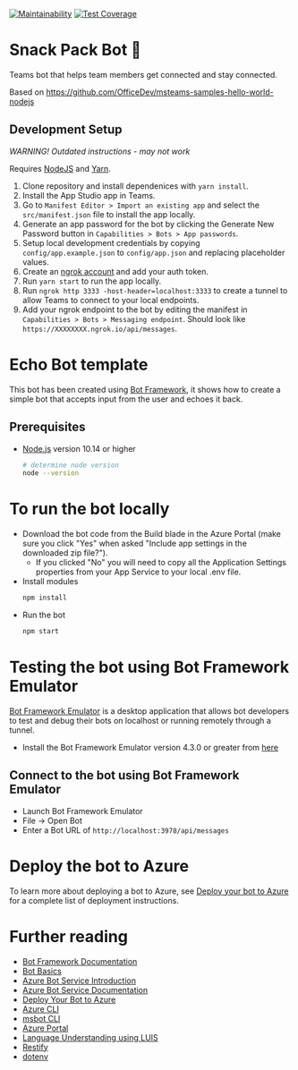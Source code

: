 [![Maintainability](https://api.codeclimate.com/v1/badges/381dbdb53d6dc7d5eae8/maintainability)](https://codeclimate.com/github/carbonsam/snack-pack-teams/maintainability)
[![Test Coverage](https://api.codeclimate.com/v1/badges/381dbdb53d6dc7d5eae8/test_coverage)](https://codeclimate.com/github/carbonsam/snack-pack-teams/test_coverage)

# Snack Pack Bot :school_satchel:

Teams bot that helps team members get connected and stay connected.

Based on https://github.com/OfficeDev/msteams-samples-hello-world-nodejs

## Development Setup

_WARNING! Outdated instructions - may not work_

Requires [NodeJS](https://nodejs.org/en/) and [Yarn](https://yarnpkg.com/en/).

1. Clone repository and install dependenices with `yarn install`.
1. Install the App Studio app in Teams.
1. Go to `Manifest Editor > Import an existing app` and select the `src/manifest.json` file to install the app locally.
1. Generate an app password for the bot by clicking the Generate New Password button in `Capabilities > Bots > App passwords`.
1. Setup local development credentials by copying `config/app.example.json` to `config/app.json` and replacing placeholder values.
1. Create an [ngrok account](https://ngrok.com/) and add your auth token.
1. Run `yarn start` to run the app locally.
1. Run `ngrok http 3333 -host-header=localhost:3333` to create a tunnel to allow Teams to connect to your local endpoints.
1. Add your ngrok endpoint to the bot by editing the manifest in `Capabilities > Bots > Messaging endpoint`. Should look like `https://XXXXXXXX.ngrok.io/api/messages`.

# Echo Bot template

This bot has been created using [Bot Framework][1], it shows how to create a simple bot that accepts input from the user and echoes it back.

## Prerequisites

- [Node.js][4] version 10.14 or higher
  ```bash
  # determine node version
  node --version
  ```

# To run the bot locally

- Download the bot code from the Build blade in the Azure Portal (make sure you click "Yes" when asked "Include app settings in the downloaded zip file?").
  - If you clicked "No" you will need to copy all the Application Settings properties from your App Service to your local .env file.
- Install modules
  ```bash
  npm install
  ```
- Run the bot
  ```bash
  npm start
  ```

# Testing the bot using Bot Framework Emulator

[Bot Framework Emulator][5] is a desktop application that allows bot developers to test and debug their bots on localhost or running remotely through a tunnel.

- Install the Bot Framework Emulator version 4.3.0 or greater from [here][6]

## Connect to the bot using Bot Framework Emulator

- Launch Bot Framework Emulator
- File -> Open Bot
- Enter a Bot URL of `http://localhost:3978/api/messages`

# Deploy the bot to Azure

To learn more about deploying a bot to Azure, see [Deploy your bot to Azure][40] for a complete list of deployment instructions.

# Further reading

- [Bot Framework Documentation][20]
- [Bot Basics][32]
- [Azure Bot Service Introduction][21]
- [Azure Bot Service Documentation][22]
- [Deploy Your Bot to Azure][40]
- [Azure CLI][7]
- [msbot CLI][9]
- [Azure Portal][10]
- [Language Understanding using LUIS][11]
- [Restify][30]
- [dotenv][31]

[1]: https://dev.botframework.com
[2]: https://www.typescriptlang.org
[3]: https://www.typescriptlang.org/#download-links
[4]: https://nodejs.org
[5]: https://github.com/microsoft/botframework-emulator
[6]: https://github.com/Microsoft/BotFramework-Emulator/releases
[7]: https://docs.microsoft.com/en-us/cli/azure/?view=azure-cli-latest
[8]: https://docs.microsoft.com/en-us/cli/azure/install-azure-cli?view=azure-cli-latest
[9]: https://github.com/Microsoft/botbuilder-tools/tree/master/packages/MSBot
[10]: https://portal.azure.com
[11]: https://www.luis.ai
[20]: https://docs.botframework.com
[21]: https://docs.microsoft.com/en-us/azure/bot-service/bot-service-overview-introduction?view=azure-bot-service-4.0
[22]: https://docs.microsoft.com/en-us/azure/bot-service/?view=azure-bot-service-4.0
[30]: https://www.npmjs.com/package/restify
[31]: https://www.npmjs.com/package/dotenv
[32]: https://docs.microsoft.com/en-us/azure/bot-service/bot-builder-basics?view=azure-bot-service-4.0
[40]: https://aka.ms/azuredeployment
